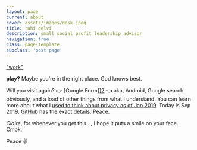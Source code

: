 ```yaml
---
layout: page
current: about
cover: assets/images/desk.jpeg
title: rahi delvi
description: small social profit leadership advisor
navigation: true
class: page-template
subclass: 'post page'
---
```


["work"][1]

**play?** Maybe you're in the right place. God knows best.

Will you visit again? 👉 [Google Form]][2] 👈 aka, Android, Google search obviously, and a load of other things from what I understand. You can learn more about what I [used to think about privacy as of Jan 2019][3]. Today is Sep 2019. [GitHub][4] has the exact details. Peace.

_Claire_, for whenever you get this..., I hope it puts a smile on your face. Cmok.

Peace ✌



[1]: https://linkedin.com/in/rahidelvi
[2]: https://forms.gle/1kiATpYrf1tgAyz88
[3]: https://www.socialprofit.us/privacy
[4]: https://github.com/rahidelvi
